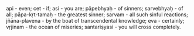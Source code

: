 api - even; cet - if; asi - you are; pāpebhyaḥ - of sinners; sarvebhyaḥ - of all; pāpa-kṛt-tamaḥ - the greatest sinner; sarvam - all such sinful reactions; jñāna-plavena - by the boat of transcendental knowledge; eva - certainly; vṛjinam - the ocean of miseries; santariṣyasi - you will cross completely.